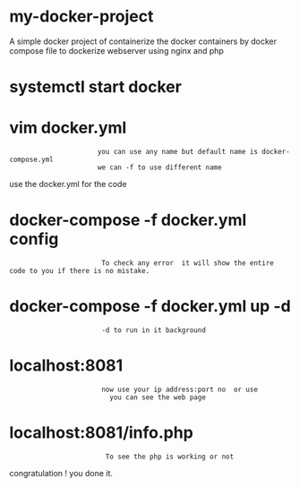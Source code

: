 # my-docker-project
A simple docker project of containerize the docker containers by docker compose file to dockerize webserver using nginx and php

# systemctl start docker

# vim docker.yml
                          you can use any name but default name is docker-compose.yml 
                          we can -f to use different name
      
use the docker.yml for the code

# docker-compose -f docker.yml config   
                           To check any error  it will show the entire code to you if there is no mistake.

# docker-compose -f  docker.yml up -d 
                           -d to run in it background

# localhost:8081  
                           now use your ip address:port no  or use  
                             you can see the web page

 # localhost:8081/info.php
                            To see the php is working or not

 congratulation ! you done it.
